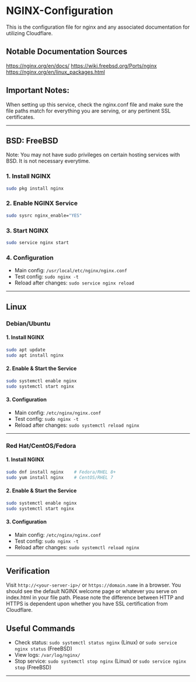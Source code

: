 # NGINX-Configuration
This is the configuration file for nginx and any associated documentation for utilizing Cloudflare.

## Notable Documentation Sources
https://nginx.org/en/docs/
https://wiki.freebsd.org/Ports/nginx
https://nginx.org/en/linux_packages.html

## Important Notes:
When setting up this service, check the nginx.conf file and make sure the file paths match for everything you are serving, or any pertinent SSL certificates.

---

## BSD: FreeBSD

Note: You may not have sudo privileges on certain hosting services with BSD. It is not necessary everytime.

### 1. Install NGINX

```sh
sudo pkg install nginx
```

### 2. Enable NGINX Service

```sh
sudo sysrc nginx_enable="YES"
```

### 3. Start NGINX

```sh
sudo service nginx start
```

### 4. Configuration

- Main config: `/usr/local/etc/nginx/nginx.conf`
- Test config: `sudo nginx -t`
- Reload after changes: `sudo service nginx reload`

---

## Linux

### Debian/Ubuntu

#### 1. Install NGINX

```sh
sudo apt update
sudo apt install nginx
```

#### 2. Enable & Start the Service

```sh
sudo systemctl enable nginx
sudo systemctl start nginx
```

#### 3. Configuration

- Main config: `/etc/nginx/nginx.conf`
- Test config: `sudo nginx -t`
- Reload after changes: `sudo systemctl reload nginx`

---

### Red Hat/CentOS/Fedora

#### 1. Install NGINX

```sh
sudo dnf install nginx    # Fedora/RHEL 8+
sudo yum install nginx    # CentOS/RHEL 7
```

#### 2. Enable & Start the Service

```sh
sudo systemctl enable nginx
sudo systemctl start nginx
```

#### 3. Configuration

- Main config: `/etc/nginx/nginx.conf`
- Test config: `sudo nginx -t`
- Reload after changes: `sudo systemctl reload nginx`

---

## Verification

Visit `http://<your-server-ip>/` or `https://domain.name` in a browser. You should see the default NGINX welcome page or whatever you serve on index.html in your file path.
Please note the difference between HTTP and HTTPS is dependent upon whether you have SSL certification from Cloudflare.

## Useful Commands

- Check status: `sudo systemctl status nginx` (Linux) or `sudo service nginx status` (FreeBSD)
- View logs: `/var/log/nginx/`
- Stop service: `sudo systemctl stop nginx` (Linux) or `sudo service nginx stop` (FreeBSD)

---
